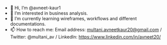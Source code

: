 - 👋 Hi, I’m @avneet-kaur1
- 👀 I’m interested in business analysis.
- 🌱 I’m currently learning wireframes, workflows and different documentations.
- 📫 How to reach me: Email address: multani.avneetkaur20@gmail.com / Twitter: @multani_av / LinkedIn: https://www.linkedin.com/in/avneet20/

<!---
avneet-kaur1/avneet-kaur1 is a ✨ special ✨ repository because its `README.md` (this file) appears on your GitHub profile.
You can click the Preview link to take a look at your changes.
--->
